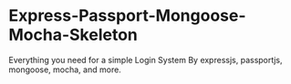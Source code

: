 # Express-Passport-Mongoose-Mocha-Skeleton
Everything you need for a simple Login System
By expressjs, passportjs, mongoose, mocha, and more.
